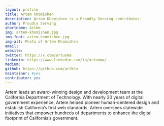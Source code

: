 ```yaml
---
layout: profile
title: Artem Khomishen
description: Artem Khomishen is a Proudly Serving contributor.
author: Proudly Serving
shortname: Artem
img: artem-khomishen.jpg
img-feat: artem-khomishen.jpg
img-alt: Photo of Artem Khomishen
email: 
website: 
twitter: https://x.com/artuoma
linkedin: https://www.linkedin.com/in/artuoma/
medium: 
github: https://github.com/artkho
maintainer: #yes
contributor: yes
---
```


Artem leads an award-winning design and development team at the California Department of Technology. With nearly 20 years of digital government experience, Artem helped pioneer human-centered design and establish California’s first web standards. Artem oversees statewide initiatives that empower hundreds of departments to enhance the digital footprint of California’s government.